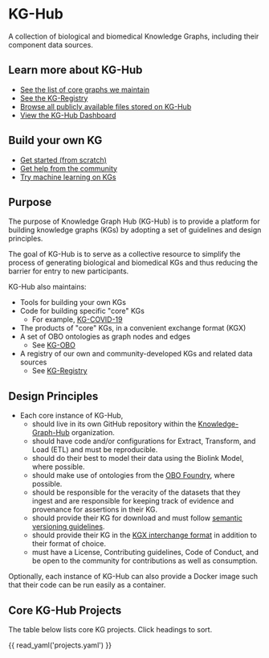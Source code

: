 # KG-Hub

A collection of biological and biomedical Knowledge Graphs, including their component data sources.

## Learn more about KG-Hub

- [See the list of core graphs we maintain](https://kghub.io/MANIFEST.yaml)
- [See the KG-Registry](https://kghub.org/kg-registry/)
- [Browse all publicly available files stored on KG-Hub](https://kghub.io/)
- [View the KG-Hub Dashboard](http://kghub.org/kg-hub-dashboard/)

## Build your own KG

- [Get started (from scratch)](https://github.com/Knowledge-Graph-Hub/knowledge-graph-hub-support/blob/main/kg-hub-tutorials/KG-Hub%20Tutorial%201%20-%20Getting%20Started.ipynb)
- [Get help from the community](https://github.com/Knowledge-Graph-Hub/knowledge-graph-hub-support)
- [Try machine learning on KGs](https://github.com/Knowledge-Graph-Hub/knowledge-graph-hub-support/blob/main/kg-hub-tutorials/KG-Hub%20Tutorial%203%20-%20Link%20Prediction%20and%20More%20Graph%20Machine%20Learning.ipynb)

## Purpose

The purpose of Knowledge Graph Hub (KG-Hub) is to provide a platform for building knowledge graphs (KGs) by adopting a set of guidelines and design principles.

The goal of KG-Hub is to serve as a collective resource to simplify the process of generating biological and biomedical KGs and thus reducing the barrier for entry to new participants.

KG-Hub also maintains:

- Tools for building your own KGs
- Code for building specific "core" KGs
  - For example, [KG-COVID-19](https://github.com/Knowledge-Graph-Hub/kg-covid-19)
- The products of "core" KGs, in a convenient exchange format (KGX)
- A set of OBO ontologies as graph nodes and edges
  - See [KG-OBO](https://kghub.org/kg_obo/)
- A registry of our own and community-developed KGs and related data sources
  - See [KG-Registry](https://kghub.org/kg-registry/)

## Design Principles

- Each core instance of KG-Hub,
  - should live in its own GitHub repository within the [Knowledge-Graph-Hub](https://github.com/Knowledge-Graph-Hub/) organization.
  - should have code and/or configurations for Extract, Transform, and Load (ETL) and must be reproducible.
  - should do their best to model their data using the Biolink Model, where possible.
  - should make use of ontologies from the [OBO Foundry](http://www.obofoundry.org/), where possible.
  - should be responsible for the veracity of the datasets that they ingest and are responsible for keeping track of evidence and provenance for assertions in their KG.
  - should provide their KG for download and must follow [semantic versioning guidelines](https://semver.org/).
  - should provide their KG in the [KGX interchange format](https://github.com/NCATS-Tangerine/kgx/blob/master/data-preparation.md) in addition to their format of choice.
  - must have a License, Contributing guidelines, Code of Conduct, and be open to the community for contributions as well as consumption.

Optionally, each instance of KG-Hub can also provide a Docker image such that their code can be run easily as a container.

## Core KG-Hub Projects

The table below lists core KG projects. Click headings to sort.

{{ read_yaml('projects.yaml') }}
